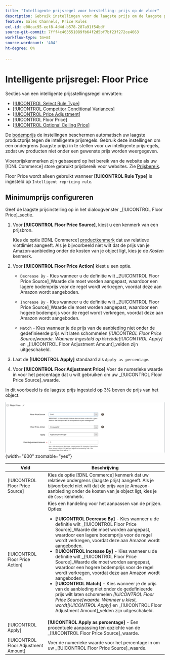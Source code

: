 ```yaml
---
title: "Intelligente prijsregel voor herstelling: prijs op de vloer"
description: Gebruik instellingen voor de laagste prijs om de laagste prijs te bepalen voor een intelligente prijsregel voor het beheren van je Amazon-aanbiedingen.
feature: Sales Channels, Price Rules
exl-id: e00cac95-eef8-4d4d-b578-287a91f54bdf
source-git-commit: 7fff4c463551089fb64f2d5bf7bf23f272ce4663
workflow-type: tm+mt
source-wordcount: '404'
ht-degree: 0%

---
```


# Intelligente prijsregel: Floor Price

Secties van een intelligente prijsstellingsregel omvatten:

- [[!UICONTROL Select Rule Type]](./intelligent-repricing-rules.md)
- [[!UICONTROL Competitor Conditional Variances]](./competitor-conditional-variances.md)
- [[!UICONTROL Price Adjustment]](./price-adjustment.md)
- [!UICONTROL Floor Price]
- [[!UICONTROL Optional Ceiling Price]](./optional-ceiling-price.md)

De [bodemprijs](./floor-price.md) de instellingen beschermen automatisch uw laagste productprijs tegen de intelligente prijsregels. Gebruik deze instellingen om een ondergrens (laagste prijs) in te stellen voor uw intelligente prijsregels, zodat uw producten niet onder een gewenste prijs worden weergegeven.

Vloerprijskenmerken zijn gebaseerd op het bereik van de website als uw [!DNL Commerce] store gebruikt prijsbereik voor websites. Zie [Prijsbereik](./price-scope.md).

Floor Price wordt alleen gebruikt wanneer **[!UICONTROL Rule Type]** is ingesteld op `Intelligent repricing rule`.

## Minimumprijs configureren

Geef de laagste prijsinstelling op in het dialoogvenster _[!UICONTROL Floor Price]_sectie.

1. Voor **[!UICONTROL Floor Price Source]**, kiest u een kenmerk van een prijsbron.

   Kies de optie [!DNL Commerce] [productkenmerk](https://experienceleague.adobe.com/docs/commerce-admin/catalog/product-attributes/product-attributes.html) dat uw relatieve vlottlimiet aangeeft. Als je bijvoorbeeld niet wilt dat de prijs van je Amazon-aanbieding onder de kosten van je object ligt, kies je de *Kosten* kenmerk.

1. Voor **[!UICONTROL Floor Price Action]** kiest u een optie.

   - `Decrease By` - Kies wanneer u de definitie wilt _[!UICONTROL Floor Price Source]_Waarde die moet worden aangepast, waardoor een lagere bodemprijs voor de regel wordt verkregen, voordat deze aan Amazon wordt aangeboden.

   - `Increase By` - Kies wanneer u de definitie wilt _[!UICONTROL Floor Price Source]_Waarde die moet worden aangepast, waardoor een hogere bodemprijs voor de regel wordt verkregen, voordat deze aan Amazon wordt aangeboden.

   - `Match` - Kies wanneer je de prijs van de aanbieding niet onder de gedefinieerde prijs wilt laten schommelen _[!UICONTROL Floor Price Source]_waarde. Wanneer ingesteld op `Match`de_[!UICONTROL Apply]_ en _[!UICONTROL Floor Adjustment Amount]_velden zijn uitgeschakeld.

1. Laat de **[!UICONTROL Apply]** standaard als `Apply as percentage`.

1. Voor **[!UICONTROL Floor Adjustment Price]** Voer de numerieke waarde in voor het percentage dat u wilt gebruiken om uw _[!UICONTROL Floor Price Source]_waarde.

In dit voorbeeld is de laagste prijs ingesteld op 3% boven de prijs van het object.

![Voorbeeld van een intelligente prijsregel - minimumprijs](assets/ob-intelligent-pricde-rule-floor-price.png){width="600" zoomable="yes"}

| Veld | Beschrijving |
|--------------------------------------|---------------------------------------------------------------------------------------------------------------------------------------------------------------------------------------------------------------------------------------------------------------------------------------------------------------------------------------------------------------------------------------------------------------------------------------------------------------------------------------------------------------------------------------------------------------------------------------------------------------------------------------------------------------------------------------------------------------------------------------|
| [!UICONTROL Floor Price Source] | Kies de optie [!DNL Commerce] kenmerk dat uw relatieve ondergrens (laagste prijs) aangeeft. Als je bijvoorbeeld niet wilt dat de prijs van je Amazon-aanbieding onder de kosten van je object ligt, kies je de `Cost` kenmerk. |
| [!UICONTROL Floor Price Action] | Kies een handeling voor het aanpassen van de prijzen. Opties:<ul><li>**[!UICONTROL Decrease By]** - Kies wanneer u de definitie wilt _[!UICONTROL Floor Price Source]_Waarde die moet worden aangepast, waardoor een lagere bodemprijs voor de regel wordt verkregen, voordat deze aan Amazon wordt aangeboden.</li><li>**[!UICONTROL Increase By]** - Kies wanneer u de definitie wilt _[!UICONTROL Floor Price Source]_Waarde die moet worden aangepast, waardoor een hogere bodemprijs voor de regel wordt verkregen, voordat deze aan Amazon wordt aangeboden.</li><li>**[!UICONTROL Match]** - Kies wanneer je de prijs van de aanbieding niet onder de gedefinieerde prijs wilt laten schommelen _[!UICONTROL Floor Price Source]_waarde. Wanneer u kiest, wordt_[!UICONTROL Apply]_ en _[!UICONTROL Floor Adjustment Amount]_velden zijn uitgeschakeld.</li></ul> |
| [!UICONTROL Apply] | **[!UICONTROL Apply as percentage]** - Een procentuele aanpassing ten opzichte van de _[!UICONTROL Floor Price Source]_waarde. |
| [!UICONTROL Floor Adjustment Amount] | Voer de numerieke waarde voor het percentage in om uw _[!UICONTROL Floor Price Source]_waarde. |
